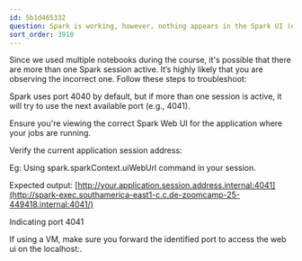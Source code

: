 ```yaml
---
id: 5b1d465332
question: Spark is working, however, nothing appears in the Spark UI (e.g., .show())?
sort_order: 3910
---
```


Since we used multiple notebooks during the course, it's possible that there are more than one Spark session active. It’s highly likely that you are observing the incorrect one. Follow these steps to troubleshoot:

Spark uses port 4040 by default, but if more than one session is active, it will try to use the next available port (e.g., 4041).

Ensure you're viewing the correct Spark Web UI for the application where your jobs are running.

Verify the current application session address:

Eg: Using spark.sparkContext.uiWebUrl command in your session.

Expected output: [http://your.application.session.address.internal:4041](http://spark-exec.southamerica-east1-c.c.de-zoomcamp-25-449418.internal:4041/)

Indicating port 4041

If using a VM, make sure you forward the identified port to access the web ui on the localhost:<port>.

